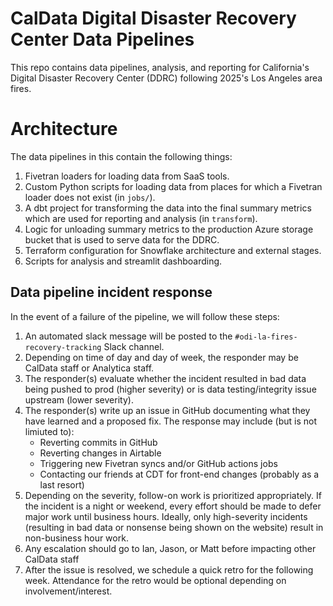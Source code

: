 # CalData Digital Disaster Recovery Center Data Pipelines

This repo contains data pipelines, analysis, and reporting for California's
Digital Disaster Recovery Center (DDRC) following 2025's Los Angeles area fires.

# Architecture

The data pipelines in this contain the following things:

1. Fivetran loaders for loading data from SaaS tools.
1. Custom Python scripts for loading data from places for which a Fivetran loader
    does not exist (in `jobs/`).
1. A dbt project for transforming the data into the final summary metrics
    which are used for reporting and analysis (in `transform`).
1. Logic for unloading summary metrics to the production Azure storage bucket
    that is used to serve data for the DDRC.
1. Terraform configuration for Snowflake architecture and external stages.
1. Scripts for analysis and streamlit dashboarding.

## Data pipeline incident response

In the event of a failure of the pipeline, we will follow these steps:

1. An automated slack message will be posted to the `#odi-la-fires-recovery-tracking` Slack channel.
1. Depending on time of day and day of week, the responder may be CalData staff or Analytica staff.
1. The responder(s) evaluate whether the incident resulted in bad data being pushed to prod
    (higher severity) or is data testing/integrity issue upstream (lower severity).
1. The responder(s) write up an issue in GitHub documenting what they have learned and a proposed fix.
    The response may include (but is not limiuted to):
    *  Reverting commits in GitHub
    * Reverting changes in Airtable
    * Triggering new Fivetran syncs and/or GitHub actions jobs
    * Contacting our friends at CDT for front-end changes (probably as a last resort)
1. Depending on the severity, follow-on work is prioritized appropriately.
    If the incident is a night or weekend, every effort should be made to defer major work
    until business hours. Ideally, only high-severity incidents (resulting in bad data or
    nonsense being shown on the website) result in non-business hour work.
1. Any escalation should go to Ian, Jason, or Matt before impacting other CalData staff
1. After the issue is resolved, we schedule a quick retro for the following week.
    Attendance for the retro would be optional depending on involvement/interest.

